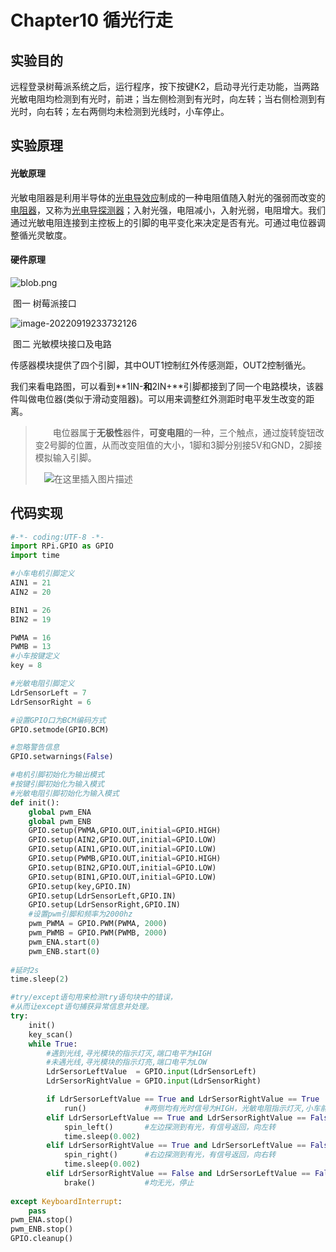 # Chapter10 循光行走

## 实验目的

远程登录树莓派系统之后，运行程序，按下按键K2，启动寻光行走功能，当两路光敏电阻均检测到有光时，前进；当左侧检测到有光时，向左转；当右侧检测到有光时，向右转；左右两侧均未检测到光线时，小车停止。

## 实验原理

#### 光敏原理

光敏电阻器是利用半导体的[光电导效应](https://baike.baidu.com/item/光电导效应)制成的一种电阻值随入射光的强弱而改变的[电阻器](https://baike.baidu.com/item/电阻器)，又称为[光电导探测器](https://baike.baidu.com/item/光电导探测器)；入射光强，电阻减小，入射光弱，电阻增大。我们通过光敏电阻连接到主控板上的引脚的电平变化来决定是否有光。可通过电位器调整循光灵敏度。

#### 硬件原理

![blob.png](https://gitee.com/genggenggenga/Picture/raw/master/images/1508941057617290.png)

​																						图一 树莓派接口



![image-20220919233732126](https://gitee.com/genggenggenga/Picture/raw/master/images/image-20220919233732126.png)

​																							图二  光敏模块接口及电路



传感器模块提供了四个引脚，其中OUT1控制红外传感测距，OUT2控制循光。

我们来看电路图，可以看到**1IN-**和**2IN+**引脚都接到了同一个电路模块，该器件叫做电位器(类似于滑动变阻器)。可以用来调整红外测距时电平发生改变的距离。

>   电位器属于**无极性**器件，**可变电阻**的一种，三个触点，通过旋转旋钮改变2号脚的位置，从而改变阻值的大小，1脚和3脚分别接5V和GND，2脚接模拟输入引脚。
>
>  ![在这里插入图片描述](https://gitee.com/genggenggenga/Picture/raw/master/images/20210104115430832.png)



## 代码实现

```python
#-*- coding:UTF-8 -*-
import RPi.GPIO as GPIO
import time

#小车电机引脚定义
AIN1 = 21
AIN2 = 20

BIN1 = 26
BIN2 = 19

PWMA = 16
PWMB = 13
#小车按键定义
key = 8

#光敏电阻引脚定义
LdrSensorLeft = 7
LdrSensorRight = 6

#设置GPIO口为BCM编码方式
GPIO.setmode(GPIO.BCM)

#忽略警告信息
GPIO.setwarnings(False)

#电机引脚初始化为输出模式
#按键引脚初始化为输入模式
#光敏电阻引脚初始化为输入模式
def init():
    global pwm_ENA
    global pwm_ENB
    GPIO.setup(PWMA,GPIO.OUT,initial=GPIO.HIGH)
    GPIO.setup(AIN2,GPIO.OUT,initial=GPIO.LOW)
    GPIO.setup(AIN1,GPIO.OUT,initial=GPIO.LOW)
    GPIO.setup(PWMB,GPIO.OUT,initial=GPIO.HIGH)
    GPIO.setup(BIN2,GPIO.OUT,initial=GPIO.LOW)
    GPIO.setup(BIN1,GPIO.OUT,initial=GPIO.LOW)
    GPIO.setup(key,GPIO.IN)
    GPIO.setup(LdrSensorLeft,GPIO.IN)
    GPIO.setup(LdrSensorRight,GPIO.IN)
    #设置pwm引脚和频率为2000hz
    pwm_PWMA = GPIO.PWM(PWMA, 2000)
    pwm_PWMB = GPIO.PWM(PWMB, 2000)
    pwm_ENA.start(0)
    pwm_ENB.start(0)
	
#延时2s	
time.sleep(2)

#try/except语句用来检测try语句块中的错误，
#从而让except语句捕获异常信息并处理。
try:
    init()
    key_scan()
    while True:
        #遇到光线,寻光模块的指示灯灭,端口电平为HIGH
        #未遇光线,寻光模块的指示灯亮,端口电平为LOW
        LdrSersorLeftValue  = GPIO.input(LdrSensorLeft)
        LdrSersorRightValue = GPIO.input(LdrSensorRight)

        if LdrSersorLeftValue == True and LdrSersorRightValue == True :
            run()             #两侧均有光时信号为HIGH，光敏电阻指示灯灭,小车前进
        elif LdrSersorLeftValue == True and LdrSersorRightValue == False :
            spin_left()       #左边探测到有光，有信号返回，向左转
            time.sleep(0.002)
        elif LdrSersorRightValue == True and LdrSersorLeftValue == False:
            spin_right()      #右边探测到有光，有信号返回，向右转
            time.sleep(0.002)
        elif LdrSersorRightValue == False and LdrSersorLeftValue == False :
            brake()           #均无光，停止
       
except KeyboardInterrupt:
    pass
pwm_ENA.stop()
pwm_ENB.stop()
GPIO.cleanup()


```

